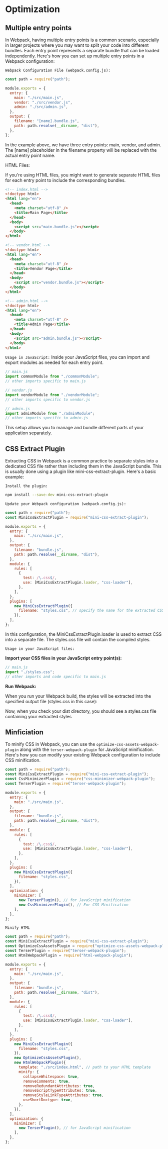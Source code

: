 # Optimization

## Multiple entry points

In Webpack, having multiple entry points is a common scenario, especially in larger projects where you may want to split your code into different bundles. Each entry point represents a separate bundle that can be loaded independently. Here's how you can set up multiple entry points in a Webpack configuration:

`Webpack Configuration File (webpack.config.js):`

```javascript
const path = require("path");

module.exports = {
  entry: {
    main: "./src/main.js",
    vendor: "./src/vendor.js",
    admin: "./src/admin.js",
  },
  output: {
    filename: "[name].bundle.js",
    path: path.resolve(__dirname, "dist"),
  },
};
```

In the example above, we have three entry points: main, vendor, and admin. The [name] placeholder in the filename property will be replaced with the actual entry point name.

HTML Files:

If you're using HTML files, you might want to generate separate HTML files for each entry point to include the corresponding bundles.

```html
<!-- index.html -->
<!doctype html>
<html lang="en">
  <head>
    <meta charset="utf-8" />
    <title>Main Page</title>
  </head>
  <body>
    <script src="main.bundle.js"></script>
  </body>
</html>

<!-- vendor.html -->
<!doctype html>
<html lang="en">
  <head>
    <meta charset="utf-8" />
    <title>Vendor Page</title>
  </head>
  <body>
    <script src="vendor.bundle.js"></script>
  </body>
</html>

<!-- admin.html -->
<!doctype html>
<html lang="en">
  <head>
    <meta charset="utf-8" />
    <title>Admin Page</title>
  </head>
  <body>
    <script src="admin.bundle.js"></script>
  </body>
</html>
```

`Usage in JavaScript:`
Inside your JavaScript files, you can import and export modules as needed for each entry point.

```javascript
// main.js
import commonModule from "./commonModule";
// other imports specific to main.js

// vendor.js
import vendorModule from "./vendorModule";
// other imports specific to vendor.js

// admin.js
import adminModule from "./adminModule";
// other imports specific to admin.js
```

This setup allows you to manage and bundle different parts of your application separately.

## CSS Extract Plugin

Extracting CSS in Webpack is a common practice to separate styles into a dedicated CSS file rather than including them in the JavaScript bundle. This is usually done using a plugin like mini-css-extract-plugin. Here's a basic example:

`Install the plugin:`

```bash
npm install --save-dev mini-css-extract-plugin
```

`Update your Webpack configuration (webpack.config.js):`

```javascript
const path = require("path");
const MiniCssExtractPlugin = require("mini-css-extract-plugin");

module.exports = {
  entry: {
    main: "./src/main.js",
  },
  output: {
    filename: "bundle.js",
    path: path.resolve(__dirname, "dist"),
  },
  module: {
    rules: [
      {
        test: /\.css$/,
        use: [MiniCssExtractPlugin.loader, "css-loader"],
      },
    ],
  },
  plugins: [
    new MiniCssExtractPlugin({
      filename: "styles.css", // specify the name for the extracted CSS file
    }),
  ],
};
```

In this configuration, the MiniCssExtractPlugin.loader is used to extract CSS into a separate file. The styles.css file will contain the compiled styles.

`Usage in your JavaScript files:`

**Import your CSS files in your JavaScript entry point(s):**

```javascript
// main.js
import "./styles.css";
// other imports and code specific to main.js
```

**Run Webpack:**

When you run your Webpack build, the styles will be extracted into the specified output file (styles.css in this case):

Now, when you check your dist directory, you should see a styles.css file containing your extracted styles

## Minficiation

To minify CSS in Webpack, you can use the `optimize-css-assets-webpack-plugin` along with the `terser-webpack-plugin` for JavaScript minification. Here's how you can modify your existing Webpack configuration to include CSS minification.

```js
const path = require("path");
const MiniCssExtractPlugin = require("mini-css-extract-plugin");
const CssMinimizerPlugin = require("css-minimizer-webpack-plugin");
const TerserPlugin = require("terser-webpack-plugin");

module.exports = {
  entry: {
    main: "./src/main.js",
  },
  output: {
    filename: "bundle.js",
    path: path.resolve(__dirname, "dist"),
  },
  module: {
    rules: [
      {
        test: /\.css$/,
        use: [MiniCssExtractPlugin.loader, "css-loader"],
      },
    ],
  },
  plugins: [
    new MiniCssExtractPlugin({
      filename: "styles.css",
    }),
  ],
  optimization: {
    minimizer: [
      new TerserPlugin(), // for JavaScript minification
      new CssMinimizerPlugin(), // For CSS Minification
    ],
  },
};
```

`Minify HTML`

```js
const path = require("path");
const MiniCssExtractPlugin = require("mini-css-extract-plugin");
const OptimizeCssAssetsPlugin = require("optimize-css-assets-webpack-plugin");
const TerserPlugin = require("terser-webpack-plugin");
const HtmlWebpackPlugin = require("html-webpack-plugin");

module.exports = {
  entry: {
    main: "./src/main.js",
  },
  output: {
    filename: "bundle.js",
    path: path.resolve(__dirname, "dist"),
  },
  module: {
    rules: [
      {
        test: /\.css$/,
        use: [MiniCssExtractPlugin.loader, "css-loader"],
      },
    ],
  },
  plugins: [
    new MiniCssExtractPlugin({
      filename: "styles.css",
    }),
    new OptimizeCssAssetsPlugin(),
    new HtmlWebpackPlugin({
      template: "./src/index.html", // path to your HTML template
      minify: {
        collapseWhitespace: true,
        removeComments: true,
        removeRedundantAttributes: true,
        removeScriptTypeAttributes: true,
        removeStyleLinkTypeAttributes: true,
        useShortDoctype: true,
      },
    }),
  ],
  optimization: {
    minimizer: [
      new TerserPlugin(), // for JavaScript minification
    ],
  },
};
```
